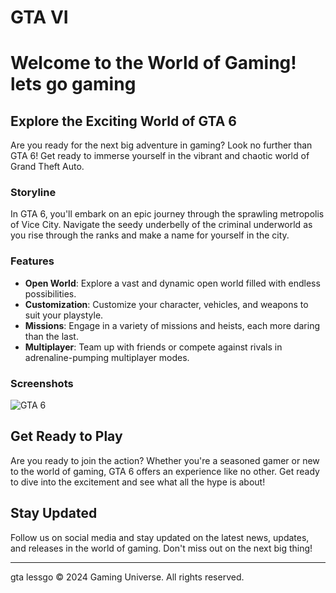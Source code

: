 # GTA VI   

# Welcome to the World of Gaming! lets go gaming

## Explore the Exciting World of GTA 6

Are you ready for the next big adventure in gaming? Look no further than GTA 6! Get ready to immerse yourself in the vibrant and chaotic world of Grand Theft Auto.

### Storyline

In GTA 6, you'll embark on an epic journey through the sprawling metropolis of Vice City. Navigate the seedy underbelly of the criminal underworld as you rise through the ranks and make a name for yourself in the city.
 
### Features

- **Open World**: Explore a vast and dynamic open world filled with endless possibilities.
- **Customization**: Customize your character, vehicles, and weapons to suit your playstyle.
- **Missions**: Engage in a variety of missions and heists, each more daring than the last.
- **Multiplayer**: Team up with friends or compete against rivals in adrenaline-pumping multiplayer modes.

### Screenshots

![GTA 6](https://encrypted-tbn0.gstatic.com/images?q=tbn:ANd9GcRyOTYWhkTI02BuHZkE52iu3gdDCMjHLWwABJ4hZ8xtGA&s)

## Get Ready to Play

Are you ready to join the action? Whether you're a seasoned gamer or new to the world of gaming, GTA 6 offers an experience like no other. Get ready to dive into the excitement and see what all the hype is about!

## Stay Updated

Follow us on social media and stay updated on the latest news, updates, and releases in the world of gaming. Don't miss out on the next big thing!

---
 gta lessgo 
© 2024 Gaming Universe. All rights reserved. 

